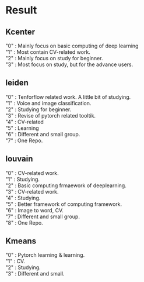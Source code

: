# Result
## Kcenter
"0" : Mainly focus on basic computing of deep learning  
"1" : Most contain CV-related work.  
"2" : Mainly focus on study for beginner.  
"3" : Most focus on study, but for the advance users.  

## leiden
"0" : Tenforflow related work. A little bit of studying.  
"1" : Voice and image classification.  
"2" : Studying for beginner.  
"3" : Revise of pytorch related tooltik.  
"4" : CV-related   
"5" : Learning  
"6" : Different and small group.  
"7" : One Repo.  

## louvain
"0" : CV-related work.  
"1" : Studying.  
"2" : Basic computing frmaework of deeplearning.  
"3" : CV-related work.  
"4" : Studying.  
"5" : Better framework of computing framework.  
"6" : Image to word, CV.  
"7" : Different and small group.  
"8" : One Repo.  
 
## Kmeans
"0" : Pytorch learning & learning.  
"1" : CV.   
"2" : Studying.   
"3" : Different and small.  
